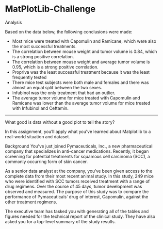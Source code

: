 # MatPlotLib-Challenge

Analysis

Based on the data below, the following conclusions were made:
- Most mice were treated with Capomulin and Ramicane, which were also the most successful treatments.
- The correlation between mouse weight and tumor volume is 0.84, which is a strong positive correlation.
- The correlation between mouse weight and average tumor volume is 0.95, which is a strong positive correlation.
- Propriva was the least successful treatment because it was the least frequently tested
- There mice test subjects were both male and females and there was almost an equal split between the two
  sexes.
- Infubinol was the only treatment that had an outlier.
- The average tumor volume for mice treated with Capomulin and Ramicane was lower than the average tumor volume for    mice treated with Infubinol and Ceftamin.
____________________________________________________

What good is data without a good plot to tell the story?

In this assignment, you’ll apply what you've learned about Matplotlib to a real-world situation and dataset.

Background
You've just joined Pymaceuticals, Inc., a new pharmaceutical company that specializes in anti-cancer medications. Recently, it began screening for potential treatments for squamous cell carcinoma (SCC), a commonly occurring form of skin cancer.

As a senior data analyst at the company, you've been given access to the complete data from their most recent animal study. In this study, 249 mice who were identified with SCC tumors received treatment with a range of drug regimens. Over the course of 45 days, tumor development was observed and measured. The purpose of this study was to compare the performance of Pymaceuticals’ drug of interest, Capomulin, against the other treatment regimens.

The executive team has tasked you with generating all of the tables and figures needed for the technical report of the clinical study. They have also asked you for a top-level summary of the study results.

